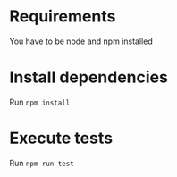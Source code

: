 # Requirements

You have to be node and npm installed 

# Install dependencies

Run `npm install`

# Execute tests

Run `npm run test`